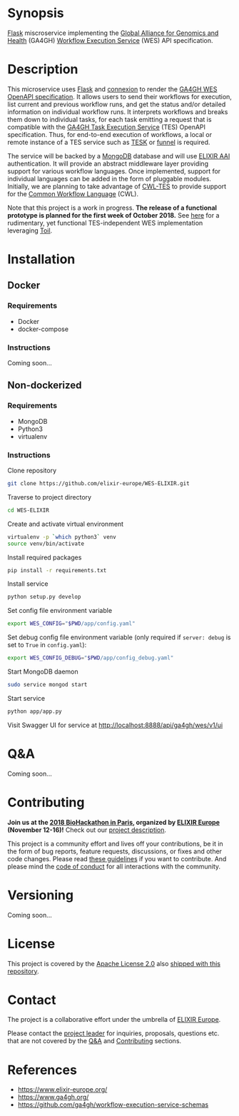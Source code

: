 # Synopsis

[Flask](http://flask.pocoo.org/) miscroservice implementing the [Global Alliance for Genomics and Health](https://www.ga4gh.org/) (GA4GH) [Workflow Execution Service](https://github.com/ga4gh/workflow-execution-service-schemas) (WES) API specification.

# Description

This microservice uses [Flask](http://flask.pocoo.org/) and [connexion](https://github.com/zalando/connexion) to render the [GA4GH WES OpenAPI specification](https://github.com/ga4gh/workflow-execution-service-schemas). It allows users to send their workflows for execution, list current and previous workflow runs, and get the status and/or detailed information on individual workflow runs. It interprets workflows and breaks them down to individual tasks, for each task emitting a request that is compatible with the [GA4GH Task Execution Service](https://github.com/ga4gh/task-execution-schemas) (TES) OpenAPI specification. Thus, for end-to-end execution of workflows, a local or remote instance of a TES service such as [TESK](https://github.com/EMBL-EBI-TSI/TESK) or [funnel](https://ohsu-comp-bio.github.io/funnel/) is required.

The service will be backed by a [MongoDB](https://www.mongodb.com/) database and will use [ELIXIR AAI](https://www.elixir-europe.org/services/compute/aai) authentication. It will provide an abstract middleware layer providing support for various workflow languages. Once implemented, support for individual languages can be added in the form of pluggable modules. Initially, we are planning to take advantage of [CWL-TES](https://github.com/common-workflow-language/cwl-tes) to provide support for the [Common Workflow Language](https://github.com/common-workflow-language/common-workflow-language) (CWL).

Note that this project is a work in progress. **The release of a functional prototype is planned for the first week of October 2018.** See [here](https://git.scicore.unibas.ch/krini/krini-cwl/tree/dev) for a rudimentary, yet functional TES-independent WES implementation leveraging [Toil](https://github.com/DataBiosphere/toil).

# Installation

## Docker

### Requirements
* Docker
* docker-compose

### Instructions

Coming soon...

## Non-dockerized

### Requirements
* MongoDB
* Python3
* virtualenv

### Instructions

Clone repository
```bash
git clone https://github.com/elixir-europe/WES-ELIXIR.git
```

Traverse to project directory
```bash
cd WES-ELIXIR
```

Create and activate virtual environment
```bash
virtualenv -p `which python3` venv
source venv/bin/activate
```

Install required packages
```bash
pip install -r requirements.txt
```

Install service
```bash
python setup.py develop
```

Set config file environment variable
```bash
export WES_CONFIG="$PWD/app/config.yaml"
```

Set debug config file environment variable (only required if `server: debug` is set to `True` in `config.yaml`):
```bash
export WES_CONFIG_DEBUG="$PWD/app/config_debug.yaml"
```

Start MongoDB daemon
```bash
sudo service mongod start
```

Start service
```bash
python app/app.py
```

Visit Swagger UI for service at <http://localhost:8888/api/ga4gh/wes/v1/ui>

# Q&A

Coming soon...

# Contributing

**Join us at the [2018 BioHackathon in Paris](https://bh2018paris.info/), organized by [ELIXIR Europe](https://www.elixir-europe.org/) (November 12-16)!** Check out our [project description](https://github.com/elixir-europe/BioHackathon/tree/master/tools/Development%20of%20a%20GA4GH-compliant%2C%20language-agnostic%20workflow%20execution%20service).

This project is a community effort and lives off your contributions, be it in the form of bug 
reports, feature requests, discussions, or fixes and other code changes. Please read [these 
guidelines](CONTRIBUTING.md) if you want to contribute. And please mind the [code of 
conduct](CODE_OF_CONDUCT.md) for all interactions with the community.

# Versioning

Coming soon...

# License

This project is covered by the [Apache License 2.0](https://www.apache.org/licenses/LICENSE-2.0) also [shipped with this repository](LICENSE).

# Contact

The project is a collaborative effort under the umbrella of [ELIXIR 
Europe](https://www.elixir-europe.org/).

Please contact the [project leader](mailto:alexander.kanitz@sib.swiss) for inquiries, 
proposals, questions etc. that are not covered by the [Q&A](#Q&A) and [Contributing](#Contributing) 
sections.

# References

- https://www.elixir-europe.org/
- https://www.ga4gh.org/
- https://github.com/ga4gh/workflow-execution-service-schemas

